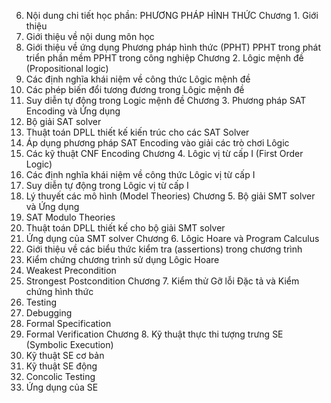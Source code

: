 6. Nội dung chi tiết học phần: PHƯƠNG PHÁP HÌNH THỨC
Chương 1. Giới thiệu
1. Giới thiệu về nội dung môn học
2. Giới thiệu về ứng dụng Phương pháp hình thức (PPHT) PPHT trong phát triển phần mềm PPHT trong công nghiệp
Chương 2. Lôgic mệnh đề (Propositional logic)
1. Các định nghĩa khái niệm về công thức Lôgic mệnh đề
2. Các phép biến đổi tương đương trong Lôgic mệnh đề
3. Suy diễn tự động trong Logic mệnh đề
Chương 3. Phương pháp SAT Encoding và Ứng dụng
1. Bộ giải SAT solver
2. Thuật toán DPLL thiết kế kiến trúc cho các SAT Solver
3. Áp dụng phương pháp SAT Encoding vào giải các trò chơi Lôgic
4. Các kỹ thuật CNF Encoding
Chương 4. Lôgic vị từ cấp I (First Order Logic)
1. Các định nghĩa khái niệm về công thức Lôgic vị từ cấp I
2. Suy diễn tự động trong Lôgic vị từ cấp I
3. Lý thuyết các mô hình (Model Theories)
Chương 5. Bộ giải SMT solver và Ứng dụng
1. SAT Modulo Theories
2. Thuật toán DPLL thiết kế cho bộ giải SMT solver
3. Ứng dụng của SMT solver
Chương 6. Lôgic Hoare và Program Calculus
1. Giới thiệu về các biểu thức kiểm tra (assertions) trong chương trình
2. Kiểm chứng chương trình sử dụng Lôgic Hoare
3. Weakest Precondition
4. Strongest Postcondition
Chương 7. Kiểm thử Gỡ lỗi Đặc tả và Kiểm chứng hình thức
1. Testing
2. Debugging
3. Formal Specification
4. Formal Verification
Chương 8. Kỹ thuật thực thi tượng trưng SE (Symbolic Execution)
1. Kỹ thuật SE cơ bản
2. Kỹ thuật SE động
3. Concolic Testing
4. Ứng dụng của SE
